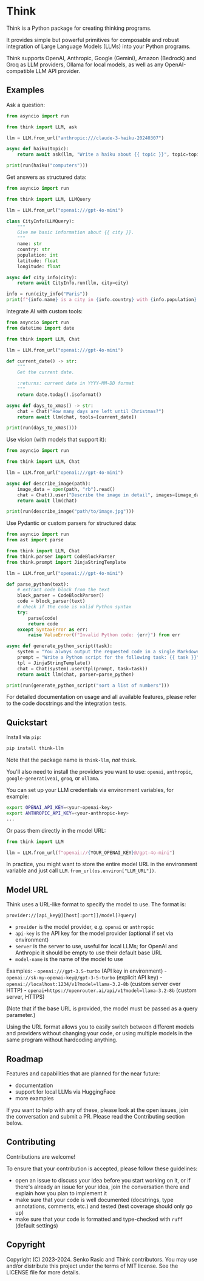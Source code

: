 # Think

Think is a Python package for creating thinking programs.

It provides simple but powerful primitives for composable and robust
integration of Large Language Models (LLMs) into your Python programs.

Think supports OpenAI, Anthropic, Google (Gemini), Amazon (Bedrock) and Groq as LLM
providers, Ollama for local models, as well as any OpenAI-compatible
LLM API provider.

## Examples

Ask a question:

```python
from asyncio import run

from think import LLM, ask

llm = LLM.from_url("anthropic:///claude-3-haiku-20240307")

async def haiku(topic):
    return await ask(llm, "Write a haiku about {{ topic }}", topic=topic)

print(run(haiku("computers")))
```

Get answers as structured data:

```python
from asyncio import run

from think import LLM, LLMQuery

llm = LLM.from_url("openai:///gpt-4o-mini")

class CityInfo(LLMQuery):
    """
    Give me basic information about {{ city }}.
    """
    name: str
    country: str
    population: int
    latitude: float
    longitude: float

async def city_info(city):
    return await CityInfo.run(llm, city=city)

info = run(city_info("Paris"))
print(f"{info.name} is a city in {info.country} with {info.population} inhabitants.")
```

Integrate AI with custom tools:

```python
from asyncio import run
from datetime import date

from think import LLM, Chat

llm = LLM.from_url("openai:///gpt-4o-mini")

def current_date() -> str:
    """
    Get the current date.

    :returns: current date in YYYY-MM-DD format
    """
    return date.today().isoformat()

async def days_to_xmas() -> str:
    chat = Chat("How many days are left until Christmas?")
    return await llm(chat, tools=[current_date])

print(run(days_to_xmas()))
```

Use vision (with models that support it):

```python
from asyncio import run

from think import LLM, Chat

llm = LLM.from_url("openai:///gpt-4o-mini")

async def describe_image(path):
    image_data = open(path, "rb").read()
    chat = Chat().user("Describe the image in detail", images=[image_data])
    return await llm(chat)

print(run(describe_image("path/to/image.jpg")))
```

Use Pydantic or custom parsers for structured data:

```python
from asyncio import run
from ast import parse

from think import LLM, Chat
from think.parser import CodeBlockParser
from think.prompt import JinjaStringTemplate

llm = LLM.from_url("openai:///gpt-4o-mini")

def parse_python(text):
    # extract code block from the text
    block_parser = CodeBlockParser()
    code = block_parser(text)
    # check if the code is valid Python syntax
    try:
        parse(code)
        return code
    except SyntaxError as err:
        raise ValueError(f"Invalid Python code: {err}") from err

async def generate_python_script(task):
    system = "You always output the requested code in a single Markdown code block"
    prompt = "Write a Python script for the following task: {{ task }}"
    tpl = JinjaStringTemplate()
    chat = Chat(system).user(tpl(prompt, task=task))
    return await llm(chat, parser=parse_python)

print(run(generate_python_script("sort a list of numbers")))
```

For detailed documentation on usage and all available features, please refer to the
code docstrings and the integration tests.

## Quickstart

Install via `pip`:

```bash
pip install think-llm
```

Note that the package name is `think-llm`, *not* `think`.

You'll also need to install the providers you want to use:
`openai`, `anthropic`, `google-generativeai`, `groq`, or `ollama`.

You can set up your LLM credentials via environment variables, for example:

```bash
export OPENAI_API_KEY=<your-openai-key>
export ANTHROPIC_API_KEY=<your-anthropic-key>
...
```

Or pass them directly in the model URL:

```python
from think import LLM

llm = LLM.from_url(f"openai://{YOUR_OPENAI_KEY}@/gpt-4o-mini")
```

In practice, you might want to store the entire model URL in the environment
variable and just call `LLM.from_url(os.environ["LLM_URL"])`.

## Model URL

Think uses a URL-like format to specify the model to use. The format is:

```
provider://[api_key@][host[:port]]/model[?query]
```

- `provider` is the model provider, e.g. `openai` or `anthropic`
- `api-key` is the API key for the model provider (optional if set via environment)
- `server` is the server to use, useful for local LLMs; for OpenAI and Anthropic it
    should be empty to use their default base URL
- `model-name` is the name of the model to use

Examples:
    - `openai:///gpt-3.5-turbo` (API key in environment)
    - `openai://sk-my-openai-key@/gpt-3-5-turbo` (explicit API key)
    - `openai://localhost:1234/v1?model=llama-3.2-8b` (custom server over HTTP)
    - `openai+https://openrouter.ai/api/v1?model=llama-3.2-8b` (custom server, HTTPS)

(Note that if the base URL is provided, the model must be passed as a query parameter.)

Using the URL format allows you to easily switch between different models and providers
without changing your code, or using multiple models in the same program without
hardcoding anything.

## Roadmap

Features and capabilities that are planned for the near future:

- documentation
- support for local LLMs via HuggingFace
- more examples

If you want to help with any of these, please look at the open issues, join the
conversation and submit a PR. Please read the Contributing section below.

## Contributing

Contributions are welcome!

To ensure that your contribution is accepted, please follow these guidelines:

- open an issue to discuss your idea before you start working on it, or if there's
  already an issue for your idea, join the conversation there and explain how you
  plan to implement it
- make sure that your code is well documented (docstrings, type annotations, comments,
  etc.) and tested (test coverage should only go up)
- make sure that your code is formatted and type-checked with `ruff` (default settings)

## Copyright

Copyright (C) 2023-2024. Senko Rasic and Think contributors. You may use and/or distribute
this project under the terms of MIT license. See the LICENSE file for more details.
